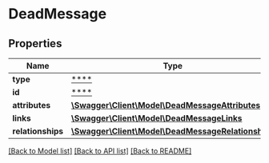# DeadMessage

## Properties
Name | Type | Description | Notes
------------ | ------------- | ------------- | -------------
**type** | [****](.md) |  | [optional] 
**id** | [****](.md) |  | [optional] 
**attributes** | [**\Swagger\Client\Model\DeadMessageAttributes**](DeadMessageAttributes.md) |  | [optional] 
**links** | [**\Swagger\Client\Model\DeadMessageLinks**](DeadMessageLinks.md) |  | [optional] 
**relationships** | [**\Swagger\Client\Model\DeadMessageRelationships**](DeadMessageRelationships.md) |  | [optional] 

[[Back to Model list]](../../README.md#documentation-for-models) [[Back to API list]](../../README.md#documentation-for-api-endpoints) [[Back to README]](../../README.md)

